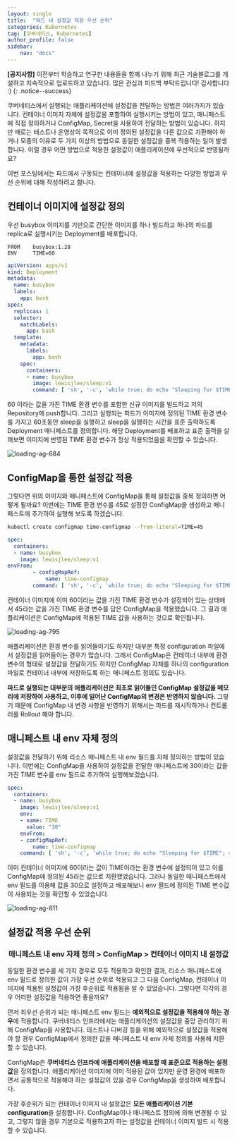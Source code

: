 ```yaml
---
layout: single
title:  "파드 내 설정값 적용 우선 순위"
categories: Kubernetes
tag: [쿠버네티스, Kubernetes]
author_profile: false
sidebar:
    nav: "docs"
---
```


**[공지사항]** 
이전부터 학습하고 연구한 내용들을 함께 나누기 위해 최근 기술블로그를 개설하고 지속적으로 업로드하고 있습니다. 많은 관심과 피드백 부탁드립니다! 감사합니다 :)
{: .notice--success}

쿠버네티스에서 실행되는 애플리케이션에 설정값을 전달하는 방법은 여러가지가 있습니다. 컨테이너 이미지 자체에 설정값을 포함하여 실행시키는 방법이 있고, 매니페스트에 직접 정의하거나 ConfigMap, Secret을 사용하여 전달하는 방법이 있습니다. 하지만 때로는 테스트나 운영상의 목적으로 이미 정의된 설정값을 다른 값으로 치환해야 하거나 모종의 이유로 두 가지 이상의 방법으로 동일한 설정값을 중복 적용하는 일이 발생합니다. 이럴 경우 어떤 방법으로 적용한 설정값이 애플리케이션에 우선적으로 반영될까요?

이번 포스팅에서는 파드에서 구동되는 컨테이너에 설정값을 적용하는 다양한 방법과 우선 순위에 대해 작성하려고 합니다.

## 컨테이너 이미지에 설정값 정의

우선 busybox 이미지를 기반으로 간단한 이미지를 하나 빌드하고 하나의 파드를 replica로 실행시키는 Deployment를 배포합니다.

```docker
FROM    busybox:1.28
ENV	    TIME=60
```

```yaml
apiVersion: apps/v1
kind: Deployment
metadata:
  name: busybox
  labels:
    app: bash
spec:
  replicas: 1
  selector:
    matchLabels:
      app: bash
  template:
    metadata:
      labels:
        app: bash
    spec:
      containers:
      - name: busybox
        image: lewisjlee/sleep:v1
        command: [ 'sh', '-c', 'while true; do echo "Sleeping for $TIME"; sleep $TIME; done' ]
```

60 이라는 값을 가진 TIME 환경 변수를 포함한 신규 이미지를 빌드하고 저의 Repository에 push합니다. 그리고 실행되는 파드가 이미지에 정의된 TIME 환경 변수를 가지고 60초동안 sleep을 실행하고 sleep을 실행하는 시간을 표준 출력하도록 Deployment 매니페스트를 정의합니다. 해당 Deployment를 배포하고 표준 출력을 살펴보면 이미지에 반영된 TIME 환경 변수가 정상 적용되었음을 확인할 수 있습니다.

<img title="" src="../../images/2024-12-17-priority_pod_config/54a7301a272d06894982384155cc59be8eedfc13.png" alt="loading-ag-684" data-align="center">

## ConfigMap을 통한 설정값 적용

그렇다면 위의 이미지와 매니페스트에 ConfigMap을 통해 설정값을 중복 정의하면 어떻게 될까요? 이번에는 TIME 환경 변수를 45로 설정한 ConfigMap을 생성하고 매니페스트에 추가하여 실행해 보도록 하겠습니다.

```bash
kubectl create configmap time-configmap --from-literal=TIME=45
```

```yaml
spec:
  containers:
  - name: busybox
    image: lewisjlee/sleep:v1
envFrom:
        - configMapRef:
            name: time-configmap
        command: [ 'sh', '-c', 'while true; do echo "Sleeping for $TIME"; sleep $TIME; done' ]    command: [ 'sh', '-c', 'while true; do echo "Sleeping for $TIME"; sleep $TIME; done' ]
```

컨테이너 이미지에 이미 60이라는 값을 가진 TIME 환경 변수가 설정되어 있는 상태에서 45라는 값을 가진 TIME 환경 변수를 담은 ConfigMap을 적용했습니다. 그 결과 애플리케이션은 ConfigMap에 적용된 TIME 값을 사용하는 것으로 확인됩니다.

<img title="" src="../../images/2024-12-17-priority_pod_config/4761422d016eeacd6d634ac5d64a74773c765810.png" alt="loading-ag-795" data-align="center">

애플리케이션은 환경 변수를 읽어들이기도 하지만 대부분 특정 configuration 파일에서 설정값을 읽어들이는 경우가 많습니다. 그래서 ConfigMap은 컨테이너 내부에 환경 변수의 형태로 설정값을 전달하기도 하지만 ConfigMap 자체를 하나의 configuration 파일로 컨테이너 내부에 저장하도록 하는 매니페스트 정의도 있습니다.

**파드로 실행되는 대부분의 애플리케이션은 최초로 읽어들인 ConfigMap 설정값을 메모리에 저장하여 사용하고, 이후에 일어난 ConfigMap의 변경은 반영하지 않습니다.** 그렇기 때문에 ConfigMap 내 변경 사항을 반영하기 위해서는 파드를 재시작하거나 컨트롤러를 Rollout 해야 합니다.

## 매니페스트 내 env 자체 정의

설정값을 전달하기 위해 리소스 매니페스트 내 env 필드를 자체 정의하는 방법이 있습니다. 이번에는 ConfigMap을 사용하여 설정값을 전달한 매니페스트에 30이라는 값을 가진 TIME 변수를 env 필드로 추가하여 실행해보겠습니다.

```yaml
spec:
  containers:
  - name: busybox
    image: lewisjlee/sleep:v1
    env:
    - name: TIME
      value: "30"
    envFrom:
    - configMapRef:
        name: time-configmap
    command: [ 'sh', '-c', 'while true; do echo "Sleeping for $TIME"; sleep $TIME; done' ]
```

이미 컨테이너 이미지에 60이라는 값이 TIME이라는 환경 변수에 설정되어 있고 이를 ConfigMap에 정의된 45라는 값으로 치환했었습니다. 그러나 동일한 매니페스트에서 env 필드를 이용해 값을 30으로 설정하고 배포해보니 env 필드에 정의된 TIME 변수값이 사용되는 것을 확인할 수 있었습니다.

<img title="" src="../../images/2024-12-17-priority_pod_config/510753a2f4091d89c508ea52726fe18346b601d6.png" alt="loading-ag-811" data-align="center">

## 설정값 적용 우선 순위

### <center>매니페스트 내 env 자체 정의 > ConfigMap > 컨테이너 이미지 내 설정값</center>

동일한 환경 변수를 세 가지 경우로 모두 적용하고 확인한 결과, 리소스 매니페스트에 env 필드로 정의한 값이 가장 우선 순위로 적용되고 그 다음 ConfigMap, 컨테이너 이미지에 적용된 설정값이 가장 후순위로 적용됨을 알 수 있었습니다. 그렇다면 각각의 경우 어떠한 설정값을 적용하면 좋을까요?

먼저 최우선 순위가 되는 매니페스트 env 필드는 **예외적으로 설정값을 적용해야 하는 경우**에 적용합니다. 쿠버네티스 인프라에서는 애플리케이션의 설정값을 중앙 관리하기 위해 ConfigMap을 사용합니다. 테스트나 디버깅 등을 위해 예외적으로 설정값을 적용해야 할 경우 ConfigMap에서 정의한 값을 매니페스트 내 env 자체 정의를 사용해 치환할 수 있습니다.

ConfigMap은 **쿠버네티스 인프라에 애플리케이션을 배포할 때 표준으로 적용하는 설정값**을 정의합니다. 애플리케이션 이미지에 이미 적용된 값이 있지만 운영 환경에 배포하면서 공통적으로 적용해야 하는 설정값이 있을 경우 ConfigMap을 생성하여 배포합니다.

가장 후순위가 되는 컨테이너 이미지 내 설정값은 **모든 애플리케이션 기본 configuration**을 설정합니다. ConfigMap이나 매니페스트 정의에 의해 변경될 수 있고, 그렇지 않을 경우 기본으로 적용하고자 하는 설정값을 컨테이너 이미지 빌드 시 적용할 수 있습니다.
